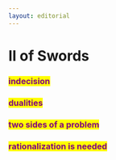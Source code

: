 ```yaml
---
layout: editorial
---
```


# II of Swords

###

### <mark style="color:purple;">indecision</mark>&#x20;

### <mark style="color:purple;">dualities</mark>

### <mark style="color:purple;">two sides of a problem</mark>&#x20;

### <mark style="color:purple;">rationalization is needed</mark>

<mark style="color:purple;"></mark>

<mark style="color:purple;"></mark>

